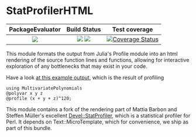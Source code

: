 # StatProfilerHTML

| **PackageEvaluator**           | **Build Status**                                                | **Test coverage**                                       |
|:------------------------------:|:---------------------------------------------------------------:|:-------------------------------------------------------:|
|[![][pkg-0.6-img]][pkg-0.6-url] | [![][travis-img]][travis-url] [![][appveyor-img]][appveyor-url] | [![Coverage Status][coveralls-img]][coveralls-url]      |


This module formats the output from Julia's Profile module into an html
rendering of the source function lines and functions, allowing for interactive
exploration of any bottlenecks that may exist in your code.

Have a look [at this example output](http://www.infty.nl/StatProfilerHTML.jl/example-output/), which
is the result of profiling

    using MultivariatePolynomials
    @polyvar x y z
    @profile (x + y + z)^120;


This module contains a fork of the rendering part of Mattia Barbon and Steffen
Müller's excellent
[Devel::StatProfiler](https://github.com/mbarbon/devel-statprofiler), which is
a statistical profiler for Perl. It depends on Text::MicroTemplate, which for
convenience, we ship as part of this bundle.

[travis-img]: https://travis-ci.org/tkluck/StatProfilerHTML.jl.svg?branch=master
[travis-url]: https://travis-ci.org/tkluck/StatProfilerHTML.jl

[appveyor-img]: https://ci.appveyor.com/api/projects/status/mwnbnfp1gjm8ux3d?svg=true
[appveyor-url]: https://ci.appveyor.com/project/tkluck/statprofilerhtml-jl

[pkg-0.6-img]: http://pkg.julialang.org/badges/StatProfilerHTML_0.6.svg
[pkg-0.6-url]: http://pkg.julialang.org/?pkg=StatProfilerHTML

[coveralls-img]: https://coveralls.io/repos/github/tkluck/StatProfilerHTML.jl/badge.svg?branch=master
[coveralls-url]: https://coveralls.io/github/tkluck/StatProfilerHTML.jl?branch=master
